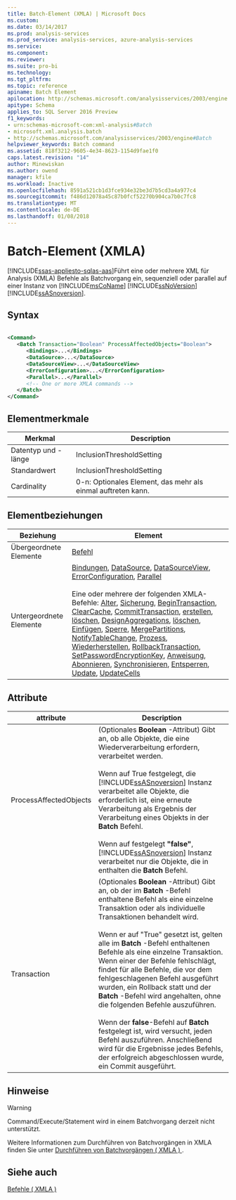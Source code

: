 ```yaml
---
title: Batch-Element (XMLA) | Microsoft Docs
ms.custom: 
ms.date: 03/14/2017
ms.prod: analysis-services
ms.prod_service: analysis-services, azure-analysis-services
ms.service: 
ms.component: 
ms.reviewer: 
ms.suite: pro-bi
ms.technology: 
ms.tgt_pltfrm: 
ms.topic: reference
apiname: Batch Element
apilocation: http://schemas.microsoft.com/analysisservices/2003/engine
apitype: Schema
applies_to: SQL Server 2016 Preview
f1_keywords:
- urn:schemas-microsoft-com:xml-analysis#Batch
- microsoft.xml.analysis.batch
- http://schemas.microsoft.com/analysisservices/2003/engine#Batch
helpviewer_keywords: Batch command
ms.assetid: 818f3212-9605-4e34-8623-1154d9fae1f0
caps.latest.revision: "14"
author: Minewiskan
ms.author: owend
manager: kfile
ms.workload: Inactive
ms.openlocfilehash: 8591a521cb1d3fce934e32be3d7b5cd3a4a977c4
ms.sourcegitcommit: f486d12078a45c87b0fcf52270b904ca7b0c7fc8
ms.translationtype: MT
ms.contentlocale: de-DE
ms.lasthandoff: 01/08/2018
---
```

# <a name="batch-element-xmla"></a>Batch-Element (XMLA)
[!INCLUDE[ssas-appliesto-sqlas-aas](../../../includes/ssas-appliesto-sqlas-aas.md)]Führt eine oder mehrere XML für Analysis (XMLA) Befehle als Batchvorgang ein, sequenziell oder parallel auf einer Instanz von [!INCLUDE[msCoName](../../../includes/msconame-md.md)] [!INCLUDE[ssNoVersion](../../../includes/ssnoversion-md.md)] [!INCLUDE[ssASnoversion](../../../includes/ssasnoversion-md.md)].  
  
## <a name="syntax"></a>Syntax  
  
```xml  
  
<Command>  
   <Batch Transaction="Boolean" ProcessAffectedObjects="Boolean">  
      <Bindings>...</Bindings>  
      <DataSource>...</DataSource>  
      <DataSourceView>...</DataSourceView>  
      <ErrorConfiguration>...</ErrorConfiguration>  
      <Parallel>...</Parallel>  
      <!-- One or more XMLA commands -->  
   </Batch>  
</Command>  
```  
  
## <a name="element-characteristics"></a>Elementmerkmale  
  
|Merkmal|Description|  
|--------------------|-----------------|  
|Datentyp und -länge|InclusionThresholdSetting|  
|Standardwert|InclusionThresholdSetting|  
|Cardinality|0-n: Optionales Element, das mehr als einmal auftreten kann.|  
  
## <a name="element-relationships"></a>Elementbeziehungen  
  
|Beziehung|Element|  
|------------------|-------------|  
|Übergeordnete Elemente|[Befehl](../../../analysis-services/xmla/xml-elements-properties/command-element-xmla.md)|  
|Untergeordnete Elemente|[Bindungen](../../../analysis-services/xmla/xml-elements-properties/bindings-element-xmla.md), [DataSource](../../../analysis-services/xmla/xml-elements-properties/datasource-element-xmla.md), [DataSourceView](../../../analysis-services/xmla/xml-elements-properties/datasourceview-element-xmla.md), [ErrorConfiguration](../../../analysis-services/scripting/objects/errorconfiguration-element-assl.md), [Parallel](../../../analysis-services/xmla/xml-elements-properties/parallel-element-xmla.md)<br /><br /> Eine oder mehrere der folgenden XMLA-Befehle: [Alter](../../../analysis-services/xmla/xml-elements-commands/alter-element-xmla.md), [Sicherung](../../../analysis-services/xmla/xml-elements-commands/backup-element-xmla.md), [BeginTransaction](../../../analysis-services/xmla/xml-elements-commands/begintransaction-element-xmla.md), [ClearCache](../../../analysis-services/xmla/xml-elements-commands/clearcache-element-xmla.md), [ CommitTransaction](../../../analysis-services/xmla/xml-elements-commands/committransaction-element-xmla.md), [erstellen](../../../analysis-services/xmla/xml-elements-commands/create-element-xmla.md), [löschen](../../../analysis-services/xmla/xml-elements-commands/delete-element-xmla.md), [DesignAggregations](../../../analysis-services/xmla/xml-elements-commands/designaggregations-element-xmla.md), [löschen](../../../analysis-services/xmla/xml-elements-commands/drop-element-xmla.md), [Einfügen](../../../analysis-services/xmla/xml-elements-commands/insert-element-xmla.md), [Sperre](../../../analysis-services/xmla/xml-elements-commands/lock-element-xmla.md), [MergePartitions](../../../analysis-services/xmla/xml-elements-commands/mergepartitions-element-xmla.md), [NotifyTableChange](../../../analysis-services/xmla/xml-elements-commands/notifytablechange-element-xmla.md), [Prozess](../../../analysis-services/xmla/xml-elements-commands/process-element-xmla.md), [Wiederherstellen](../../../analysis-services/xmla/xml-elements-commands/restore-element-xmla.md), [RollbackTransaction](../../../analysis-services/xmla/xml-elements-commands/rollbacktransaction-element-xmla.md), [SetPasswordEncryptionKey](http://msdn.microsoft.com/en-us/fb262737-f0f4-4441-985e-3b2a94d00a9e), [Anweisung](../../../analysis-services/xmla/xml-elements-commands/statement-element-xmla.md), [Abonnieren](../../../analysis-services/xmla/xml-elements-commands/subscribe-element-xmla.md), [Synchronisieren](../../../analysis-services/xmla/xml-elements-commands/synchronize-element-xmla.md), [Entsperren](../../../analysis-services/xmla/xml-elements-commands/unlock-element-xmla.md), [Update](../../../analysis-services/xmla/xml-elements-commands/update-element-xmla.md), [UpdateCells](../../../analysis-services/xmla/xml-elements-commands/drop-element-xmla.md)|  
  
## <a name="attributes"></a>Attribute  
  
|attribute|Description|  
|---------------|-----------------|  
|ProcessAffectedObjects|(Optionales **Boolean** -Attribut) Gibt an, ob alle Objekte, die eine Wiederverarbeitung erfordern, verarbeitet werden.<br /><br /> Wenn auf True festgelegt, die [!INCLUDE[ssASnoversion](../../../includes/ssasnoversion-md.md)] Instanz verarbeitet alle Objekte, die erforderlich ist, eine erneute Verarbeitung als Ergebnis der Verarbeitung eines Objekts in der **Batch** Befehl.<br /><br /> Wenn auf festgelegt **"false"**, [!INCLUDE[ssASnoversion](../../../includes/ssasnoversion-md.md)] Instanz verarbeitet nur die Objekte, die in enthalten die **Batch** Befehl.|  
|Transaction|(Optionales **Boolean** -Attribut) Gibt an, ob der im **Batch** -Befehl enthaltene Befehl als eine einzelne Transaktion oder als individuelle Transaktionen behandelt wird.<br /><br /> Wenn er auf "True" gesetzt ist, gelten alle im **Batch** -Befehl enthaltenen Befehle als eine einzelne Transaktion. Wenn einer der Befehle fehlschlägt, findet für alle Befehle, die vor dem fehlgeschlagenen Befehl ausgeführt wurden, ein Rollback statt und der **Batch** -Befehl wird angehalten, ohne die folgenden Befehle auszuführen.<br /><br /> Wenn der **false**-Befehl auf **Batch** festgelegt ist, wird versucht, jeden Befehl auszuführen. Anschließend wird für die Ergebnisse jedes Befehls, der erfolgreich abgeschlossen wurde, ein Commit ausgeführt.|  
  
## <a name="remarks"></a>Hinweise  
  
> [!WARNING]  
>  Command/Execute/Statement wird in einem Batchvorgang derzeit nicht unterstützt.  
  
 Weitere Informationen zum Durchführen von Batchvorgängen in XMLA finden Sie unter [Durchführen von Batchvorgängen &#40; XMLA &#41; ](../../../analysis-services/multidimensional-models-scripting-language-assl-xmla/performing-batch-operations-xmla.md).  
  
## <a name="see-also"></a>Siehe auch  
 [Befehle &#40; XMLA &#41;](../../../analysis-services/xmla/xml-elements-commands/xml-elements-commands.md)  
  
  
